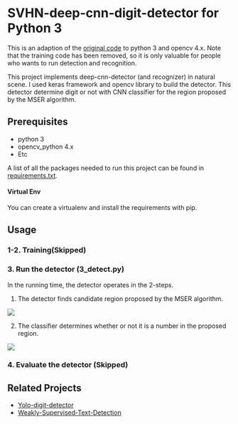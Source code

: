 # SVHN-deep-cnn-digit-detector for Python 3

This is an adaption of the [original code](https://github.com/penny4860/SVHN-deep-digit-detector) to python 3 and opencv 4.x. Note that the training code has been removed, so it is only valuable for people who wants to run detection and recognition.

This project implements deep-cnn-detector (and recognizer) in natural scene. I used keras framework and opencv library to build the detector.
This detector determine digit or not with CNN classifier for the region proposed by the MSER algorithm.

## Prerequisites

* python 3
* opencv_python 4.x
* Etc

A list of all the packages needed to run this project can be found in [requirements.txt](https://github.com/mengqlTHU/SVHN-deep-digit-detector/blob/master/requirements.txt). 

#### Virtual Env

You can create a virtualenv and install the requirements with pip.

## Usage

### 1-2. Training(Skipped)

### 3. Run the detector (3_detect.py)

In the running time, the detector operates in the 2-steps.

1) The detector finds candidate region proposed by the MSER algorithm.

<img src="examples/mser.png">

2) The classifier determines whether or not it is a number in the proposed region.

<img src="examples/classifier.png">


### 4. Evaluate the detector (Skipped)
    
## Related Projects

* [Yolo-digit-detector](https://github.com/penny4860/Yolo-digit-detector)
* [Weakly-Supervised-Text-Detection](https://github.com/penny4860/Weakly-Supervised-Text-Detection)

